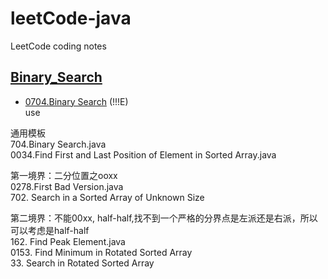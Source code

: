 # leetCode-java
LeetCode coding notes

## [Binary_Search](/Data-Structure.py) 
- [0704.Binary Search](Solutions/0704.Binary_Search.java) (!!!E) <br>
use


通用模板<br>
704.Binary Search.java<br>
0034.Find First and Last Position of Element in Sorted Array.java<br>

第一境界：二分位置之ooxx<br>
0278.First Bad Version.java<br>
702. Search in a Sorted Array of Unknown Size<br>

第二境界：不能00xx, half-half,找不到一个严格的分界点是左派还是右派，所以可以考虑是half-half<br>
162. Find Peak Element.java<br>
0153. Find Minimum in Rotated Sorted Array<br>
33. Search in Rotated Sorted Array




